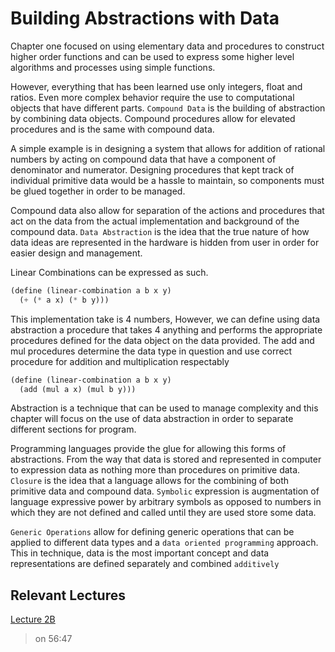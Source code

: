 # Building Abstractions with Data

Chapter one focused on using elementary data and procedures to construct higher
order functions and can be used to express some higher level algorithms and processes
using simple functions.

However, everything that has been learned use only integers, float and ratios.
Even more complex behavior require the use to computational objects that have
different parts. `Compound Data` is the building of abstraction by combining data
objects. Compound procedures allow for elevated procedures and is the same with
compound data.

A simple example is in designing a system that allows for addition of rational numbers
by acting on compound data that have a component of denominator and numerator.
Designing procedures that kept track of individual primitive data would be a hassle
to maintain, so components must be glued together in order to be managed.

Compound data also allow for separation of the actions and procedures that act on
the data from the actual implementation and background of the compound data.
`Data Abstraction` is the idea that the true nature of how data ideas are represented
in the hardware is hidden from user in order for easier design and management.

Linear Combinations can be expressed as such.

```scheme
(define (linear-combination a b x y)
  (+ (* a x) (* b y)))
```

This implementation take is 4 numbers, However, we can define using data abstraction
a procedure that takes 4 anything and performs the appropriate procedures defined
for the data object on the data provided. The add and mul procedures determine the
data type in question and use correct procedure for addition and multiplication
respectably

```scheme
(define (linear-combination a b x y)
  (add (mul a x) (mul b y)))
```

Abstraction is a technique that can be used to manage complexity and this chapter
will focus on the use of data abstraction in order to separate different sections
for program.

Programming languages provide the glue for allowing this forms of abstractions.
From the way that data is stored and represented in computer to expression data
as nothing more than procedures on primitive data. `Closure` is the idea that a
language allows for the combining of both primitive data and compound data. `Symbolic`
expression is augmentation of language expressive power by arbitrary symbols as
opposed to numbers in which they are not defined and called until they are used
store some data.

`Generic Operations` allow for defining generic operations that can be applied
to different data types and a `data oriented programming` approach. This in technique,
data is the most important concept and data representations are defined separately
and combined `additively`

## Relevant Lectures

[Lecture 2B](https://www.youtube.com/watch?v=DrFkf-T-6Co&t=3722s)

> on 56:47
